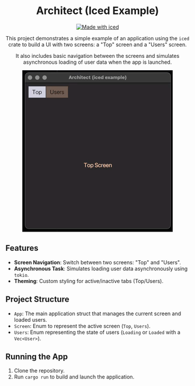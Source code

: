 <div align="center">

# Architect (Iced Example)

[![Made with iced](https://iced.rs/badge.svg)](https://github.com/iced-rs/iced)

This project demonstrates a simple example of an application using the `iced`
crate to build a UI with two screens: a "Top" screen and a "Users" screen.

It also includes basic navigation between the screens and simulates asynchronous
loading of user data when the app is launched.

<img src="./architect.gif" alt="Demo">

</div>

## Features

- **Screen Navigation**: Switch between two screens: "Top" and "Users".
- **Asynchronous Task**: Simulates loading user data asynchronously using `tokio`.
- **Theming**: Custom styling for active/inactive tabs (Top/Users).

## Project Structure

- `App`: The main application struct that manages the current screen and loaded users.
- `Screen`: Enum to represent the active screen (`Top`, `Users`).
- `Users`: Enum representing the state of users (`Loading` or `Loaded` with a `Vec<User>`).

## Running the App

1. Clone the repository.
2. Run `cargo run` to build and launch the application.

